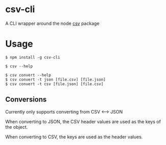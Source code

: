 # csv-cli
A CLI wrapper around the node [csv][1] package

# Usage

```shell
$ npm install -g csv-cli

$ csv --help

$ csv convert --help
$ csv convert -t json [file.csv] [file.json]
$ csv convert -t csv [file.json] [file.csv]
```

## Conversions

Currently only supports converting from CSV <--> JSON

When converting to JSON, the CSV header values are used as the keys of the object.

When converting to CSV, the keys are used as the header values.

[1]: https://csv.js.org/
